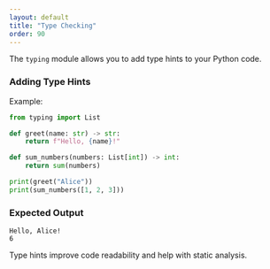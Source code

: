 ```yaml
---
layout: default
title: "Type Checking"
order: 90
---
```


The `typing` module allows you to add type hints to your Python code.

### Adding Type Hints

Example:

```python
from typing import List

def greet(name: str) -> str:
    return f"Hello, {name}!"

def sum_numbers(numbers: List[int]) -> int:
    return sum(numbers)

print(greet("Alice"))
print(sum_numbers([1, 2, 3]))
```

### Expected Output

```plaintext
Hello, Alice!
6
```

Type hints improve code readability and help with static analysis.
